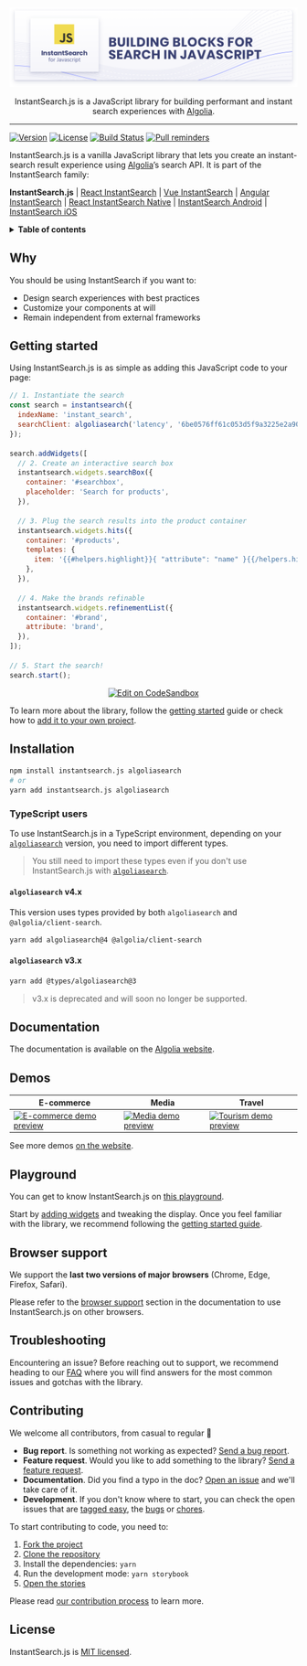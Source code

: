 <p align="center">
  <a href="https://www.algolia.com/doc/guides/building-search-ui/what-is-instantsearch/js/">
    <img alt="InstantSearch.js" src=".github/banner.png">
  </a>

  <p align="center">
    InstantSearch.js is a JavaScript library for building performant and instant search experiences with <a href="https://www.algolia.com/?utm_source=instantsearch.js&utm_campaign=repository">Algolia</a>.
  </p>
</p>

---

[![Version][version-svg]][package-url]
[![License][license-image]][license-url]
[![Build Status][ci-svg]][ci-url]
[![Pull reminders][pull-reminders-svg]][pull-reminders-url]

InstantSearch.js is a vanilla JavaScript library that lets you create an instant-search result experience using [Algolia][algolia-website]’s search API. It is part of the InstantSearch family:

**InstantSearch.js** | [React InstantSearch][react-instantsearch-github] | [Vue InstantSearch][vue-instantsearch-github] | [Angular InstantSearch][instantsearch-angular-github] | [React InstantSearch Native][react-instantsearch-github] | [InstantSearch Android][instantsearch-android-github] | [InstantSearch iOS][instantsearch-ios-github]

<details>
  <summary><strong>Table of contents</strong></summary>

<!-- START doctoc generated TOC please keep comment here to allow auto update -->
<!-- DON'T EDIT THIS SECTION, INSTEAD RE-RUN doctoc TO UPDATE -->


- [Why](#why)
- [Getting started](#getting-started)
- [Installation](#installation)
  - [TypeScript users](#typescript-users)
- [Documentation](#documentation)
- [Demos](#demos)
- [Playground](#playground)
- [Browser support](#browser-support)
- [Troubleshooting](#troubleshooting)
- [Contributing](#contributing)
- [License](#license)

<!-- END doctoc generated TOC please keep comment here to allow auto update -->

</details>

## Why

You should be using InstantSearch if you want to:

- Design search experiences with best practices
- Customize your components at will
- Remain independent from external frameworks

## Getting started

Using InstantSearch.js is as simple as adding this JavaScript code to your page:

```javascript
// 1. Instantiate the search
const search = instantsearch({
  indexName: 'instant_search',
  searchClient: algoliasearch('latency', '6be0576ff61c053d5f9a3225e2a90f76'),
});

search.addWidgets([
  // 2. Create an interactive search box
  instantsearch.widgets.searchBox({
    container: '#searchbox',
    placeholder: 'Search for products',
  }),

  // 3. Plug the search results into the product container
  instantsearch.widgets.hits({
    container: '#products',
    templates: {
      item: '{{#helpers.highlight}}{ "attribute": "name" }{{/helpers.highlight}}',
    },
  }),

  // 4. Make the brands refinable
  instantsearch.widgets.refinementList({
    container: '#brand',
    attribute: 'brand',
  }),
]);

// 5. Start the search!
search.start();
```

<p align="center">
  <a href="https://codesandbox.io/s/github/algolia/doc-code-samples/tree/master/InstantSearch.js/getting-started" title="Edit on CodeSandbox">
    <img alt="Edit on CodeSandbox" src="https://codesandbox.io/static/img/play-codesandbox.svg">
  </a>
</p>

To learn more about the library, follow the [getting started](https://www.algolia.com/doc/guides/building-search-ui/getting-started/js/) guide or check how to [add it to your own project](https://www.algolia.com/doc/guides/building-search-ui/installation/js/).

## Installation

```sh
npm install instantsearch.js algoliasearch
# or
yarn add instantsearch.js algoliasearch
```

### TypeScript users

To use InstantSearch.js in a TypeScript environment, depending on your [`algoliasearch`](https://github.com/algolia/algoliasearch-client-javascript) version, you need to import different types.

>You still need to import these types even if you don't use InstantSearch.js with [`algoliasearch`](https://github.com/algolia/algoliasearch-client-javascript).

#### `algoliasearch` v4.x

This version uses types provided by both `algoliasearch` and `@algolia/client-search`.

```bash
yarn add algoliasearch@4 @algolia/client-search
```

#### `algoliasearch` v3.x

```bash
yarn add @types/algoliasearch@3
```

>v3.x is deprecated and will soon no longer be supported.

## Documentation

The documentation is available on the [Algolia website](https://www.algolia.com/doc/guides/building-search-ui/what-is-instantsearch/js/).

## Demos

| E-commerce                                                                                                                                                                                                                   | Media                                                                                                                                                                                                         | Travel                                                                                                                                                                                                              |
| ---------------------------------------------------------------------------------------------------------------------------------------------------------------------------------------------------------------------------- | ------------------------------------------------------------------------------------------------------------------------------------------------------------------------------------------------------------- | ------------------------------------------------------------------------------------------------------------------------------------------------------------------------------------------------------------------- |
| <a href="https://instantsearchjs.netlify.com/examples/e-commerce/"><img src="https://www.algolia.com/doc/assets/images/build-search-ui/demos/e-commerce-2c7ed6b6.png" width="250" alt="E-commerce demo preview"></a> | <a href="https://instantsearchjs.netlify.com/examples/media/"><img src="https://www.algolia.com/doc/assets/images/build-search-ui/demos/media-articles-abc153ab.png" width="250" alt="Media demo preview"></a> | <a href="https://instantsearchjs.netlify.com/examples/tourism/"><img src="https://instantsearchjs.netlify.com/examples/tourism/capture.png" width="250" alt="Tourism demo preview"></a> |

See more demos [on the website](https://www.algolia.com/doc/guides/building-search-ui/resources/demos/js/).

## Playground

You can get to know InstantSearch.js on [this playground](https://codesandbox.io/s/github/algolia/create-instantsearch-app/tree/templates/instantsearch.js).

Start by [adding widgets](https://www.algolia.com/doc/guides/building-search-ui/widgets/showcase/js/) and tweaking the display. Once you feel familiar with the library, we recommend following the [getting started guide](https://www.algolia.com/doc/guides/building-search-ui/getting-started/js/).

## Browser support

We support the **last two versions of major browsers** (Chrome, Edge, Firefox, Safari).

Please refer to the [browser support](https://www.algolia.com/doc/guides/building-search-ui/installation/js/#browser-support) section in the documentation to use InstantSearch.js on other browsers.

## Troubleshooting

Encountering an issue? Before reaching out to support, we recommend heading to our [FAQ](https://www.algolia.com/doc/guides/building-search-ui/troubleshooting/faq/js/) where you will find answers for the most common issues and gotchas with the library.

## Contributing

We welcome all contributors, from casual to regular 💙

- **Bug report**. Is something not working as expected? [Send a bug report](https://github.com/algolia/instantsearch.js/issues/new?template=BUG_REPORT.yml&labels=Package%3A%20instantsearch.js).
- **Feature request**. Would you like to add something to the library? [Send a feature request](https://github.com/algolia/instantsearch.js/issues/new?template=Feature_request.md).
- **Documentation**. Did you find a typo in the doc? [Open an issue](https://github.com/algolia/instantsearch.js/issues/new) and we'll take care of it.
- **Development**. If you don't know where to start, you can check the open issues that are [tagged easy](https://github.com/algolia/instantsearch.js/issues?q=is%3Aopen+is%3Aissue+label%3A%22Difficulty%3A++++++%E2%9D%84%EF%B8%8F+easy%22), the [bugs](https://github.com/algolia/instantsearch.js/issues?q=is%3Aissue+is%3Aopen+label%3A%22%E2%9D%A4+Bug%22) or [chores](https://github.com/algolia/instantsearch.js/issues?q=is%3Aissue+is%3Aopen+label%3A%22%E2%9C%A8+Chore%22).

To start contributing to code, you need to:

1.  [Fork the project](https://help.github.com/articles/fork-a-repo/)
1.  [Clone the repository](https://help.github.com/articles/cloning-a-repository/)
1.  Install the dependencies: `yarn`
1.  Run the development mode: `yarn storybook`
1.  [Open the stories](http://localhost:6006)

Please read [our contribution process](../../CONTRIBUTING.md) to learn more.

## License

InstantSearch.js is [MIT licensed][license-url].

<!-- Badges -->

[version-svg]: https://img.shields.io/npm/v/instantsearch.js.svg?style=flat-square
[package-url]: https://npmjs.org/package/instantsearch.js
[ci-svg]: https://img.shields.io/circleci/project/github/algolia/instantsearch.js.svg?style=flat-square
[ci-url]: https://circleci.com/gh/algolia/instantsearch.js
[pull-reminders-svg]: https://img.shields.io/badge/pull%20reminders-✓-success.svg?style=flat-square
[pull-reminders-url]: https://pullreminders.com?ref=badge
[license-image]: http://img.shields.io/badge/license-MIT-green.svg?style=flat-square
[license-url]: LICENSE

<!-- Links -->

[algolia-website]: https://www.algolia.com/?utm_source=instantsearch.js&utm_campaign=repository
[react-instantsearch-github]: https://github.com/algolia/react-instantsearch/
[vue-instantsearch-github]: https://github.com/algolia/vue-instantsearch
[instantsearch-android-github]: https://github.com/algolia/instantsearch-android
[instantsearch-ios-github]: https://github.com/algolia/instantsearch-ios
[instantsearch-angular-github]: https://github.com/algolia/angular-instantsearch
